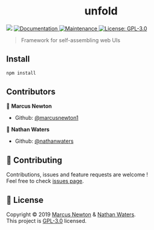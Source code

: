 <h1 align="center">unfold</h1>
<p>
  <img src="https://img.shields.io/badge/version-0.0.1-blue.svg?cacheSeconds=2592000" />
  <a href="https://github.com/marcusnewton1/unfold#readme">
    <img alt="Documentation" src="https://img.shields.io/badge/documentation-yes-brightgreen.svg" target="_blank" />
  </a>
  <a href="https://github.com/marcusnewton1/unfold/graphs/commit-activity">
    <img alt="Maintenance" src="https://img.shields.io/badge/Maintained%3F-yes-green.svg" target="_blank" />
  </a>
  <a href="https://github.com/marcusnewton1/unfold/blob/master/LICENSE">
    <img alt="License: GPL-3.0" src="https://img.shields.io/github/license/marcusnewton1/unfold.svg?color=blue target="_blank" />
  </a>
</p>

> Framework for self-assembling web UIs

## Install

```sh
npm install
```

## Contributors

👤 **Marcus Newton**

- Github: [@marcusnewton1](https://github.com/marcusnewton1)

👤 **Nathan Waters**

- Github: [@nathanwaters](https://github.com/nathanwaters)

## 🤝 Contributing

Contributions, issues and feature requests are welcome !<br />Feel free to check [issues page](https://github.com/marcusnewton1/unfold/issues).

## 📝 License

Copyright © 2019 [Marcus Newton](https://github.com/marcusnewton1) & [Nathan Waters](https://github.com/nathanwaters).<br />
This project is [GPL-3.0](https://github.com/marcusnewton1/unfold/blob/master/LICENSE) licensed.
